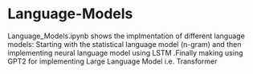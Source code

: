 # Language-Models

Language_Models.ipynb shows the implmentation of different language models: Starting with the statistical language model (n-gram) and then implementing neural language model using LSTM .Finally making using GPT2 for implementing Large Language Model i.e. Transformer
